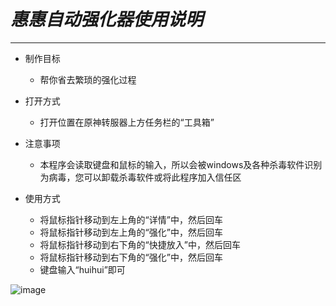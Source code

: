 _惠惠自动强化器使用说明_
======================================
--------------------------------------
* 制作目标
    * 帮你省去繁琐的强化过程

* 打开方式
    * 打开位置在原神转服器上方任务栏的“工具箱”

* 注意事项
    * 本程序会读取键盘和鼠标的输入，所以会被windows及各种杀毒软件识别为病毒，您可以卸载杀毒软件或将此程序加入信任区

* 使用方式
    * 将鼠标指针移动到左上角的“详情”中，然后回车
    * 将鼠标指针移动到左上角的“强化”中，然后回车
    * 将鼠标指针移动到右下角的“快捷放入”中，然后回车
    * 将鼠标指针移动到右下角的“强化”中，然后回车
    * 键盘输入“huihui”即可

![image](data\惠惠自动强化器使用说明图解.png "图解")